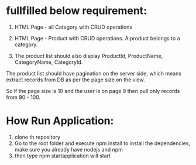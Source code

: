 # fullfilled below requirement:
1. HTML Page - all Category with CRUD operations

2. HTML Page - Product with CRUD operations. A product belongs to a category.

3. The product list should also display ProductId, ProductName, CategoryName, CategoryId.

The product list should have pagination on the server side, which means extract records from DB as per the page size on the view.

So if the page size is 10 and the user is on page 9 then pull only records from 90 - 100.

# How Run Application:
1. clone th repository
2. Go to the root folder and execute npm install to install the dependencies, make sure you already have nodejs and npm
3. then type npm startapplication will start
